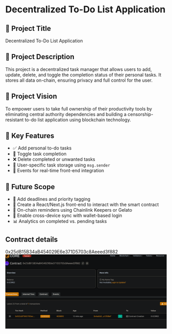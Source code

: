 # Decentralized To-Do List Application

## 📝 Project Title
Decentralized To-Do List Application

## 📄 Project Description
This project is a decentralized task manager that allows users to add, update, delete, and toggle the completion status of their personal tasks. It stores all data on-chain, ensuring privacy and full control for the user.

## 🎯 Project Vision
To empower users to take full ownership of their productivity tools by eliminating central authority dependencies and building a censorship-resistant to-do list application using blockchain technology.

## 🚀 Key Features
- ✅ Add personal to-do tasks
- 🔄 Toggle task completion
- ❌ Delete completed or unwanted tasks
- 🔐 User-specific task storage using `msg.sender`
- 📡 Events for real-time front-end integration

## 🔮 Future Scope
- 🧠 Add deadlines and priority tagging
- 📱 Create a React/Next.js front-end to interact with the smart contract
- 🔔 On-chain reminders using Chainlink Keepers or Gelato
- 🧾 Enable cross-device sync with wallet-based login
- 📊 Analytics on completed vs. pending tasks

## Contract details
0x25dB15B34aB454029E6e371D5703c8Aeeed3f882
![alt text](image.png)
